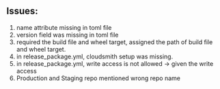 ## Issues:
1. name attribute missing in toml file
2. version field was missing in toml file
3. required the build file and wheel target, assigned the path of build file and wheel target.
4. in release_package.yml, cloudsmith setup was missing.
5. in release_package.yml, write access is not allowed -> given the write access
6. Production and Staging repo mentioned wrong repo name